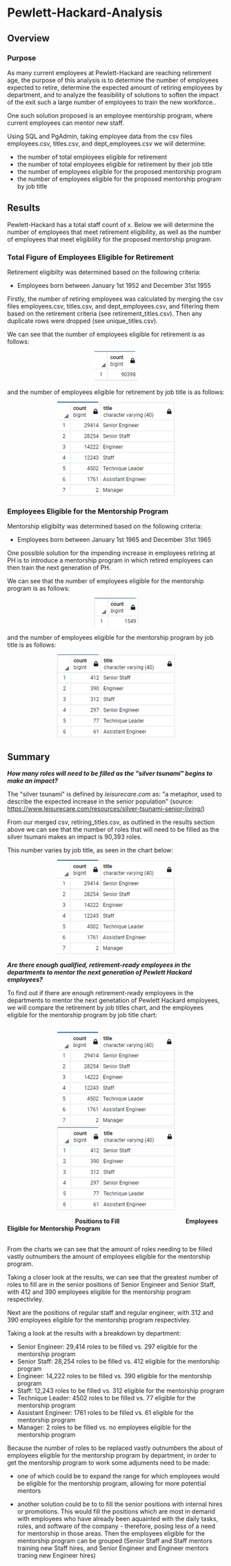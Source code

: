 # Pewlett-Hackard-Analysis

## Overview 

### Purpose
As many current employees at Pewlett-Hackard are reaching retirement age, the purpose of this analysis is to determine the number of employees expected to retire, determine the expected amount of retiring employees by department, and to analyze the feasibility of solutions to soften the impact of the exit such a large number of employees to train the new workforce.. 

One such solution proposed is an employee mentorship program, where current employees can mentor new staff.  

Using SQL and PgAdmin, taking employee data from the csv files employees.csv, titles.csv, and dept_employees.csv we will determine:

- the number of total employees eligible for retirement
- the number of total employees eligible for retirement by their job title
- the number of employees eligible for the proposed mentorship program
- the number of employees eligible for the proposed mentorship program by job title


## Results 
Pewlett-Hackard has a total staff count of x. Below we will determine the number of employees that meet retirement eligibility, as well as the number of employees that meet eligibility for the proposed mentorship program.

### Total Figure of Employees Eligible for Retirement

Retirement eligibilty was determined based on the following criteria:

- Employees born between January 1st 1952 and December 31st 1955


Firstly, the number of retiring employees was calculated by merging the csv files employees.csv, titles.csv, and dept_employees.csv, and filtering them based on the retirement criteria (see retirement_titles.csv). Then any duplicate rows were dropped (see unique_titles.csv).

We can see that the number of employees eligible for retirement is as follows:

<p align="center">
<img src=https://github.com/smanowar/Pewlett-Hackard-Analysis/blob/main/visuals/number_of_retiring_employees.PNG> 
</p>

and the number of employees eligible for retirement by job title is as follows:

<p align="center">
<img src=https://github.com/smanowar/Pewlett-Hackard-Analysis/blob/main/visuals/retiring_count_by_title.PNG> 
</p>

 
### Employees Eligible for the Mentorship Program

Mentorship eligibilty was determined based on the following criteria:

- Employees born between January 1st 1965 and December 31st 1965


One possible solution for the impending increase in employees retiring at PH is to introduce a mentorship program in which retired employees can then train the next generation of PH.

We can see that the number of employees eligible for the mentorship program is as follows:

<p align="center">
<img src=https://github.com/smanowar/Pewlett-Hackard-Analysis/blob/main/visuals/eligible_mentorship_program%20_count.PNG> 
</p>

and the number of employees eligible for the mentorship program by job title is as follows:

<p align="center">
<img src=https://github.com/smanowar/Pewlett-Hackard-Analysis/blob/main/visuals/mentorship_eligibility_by_department.PNG> 
</p>

## Summary

**_How many roles will need to be filled as the "silver tsunami" begins to make an impact?_**

The "silver tsunami" is defined by *leisurecare.com* as: "a metaphor, used to describe the expected increase in the senior population" (source: https://www.leisurecare.com/resources/silver-tsunami-senior-living/)

From our merged csv, retiring_titles.csv, as outlined in the results section above we can see that the number of roles that will need to be filled as the silver tsumani makes an impact is 90,393 roles.

This number varies by job title, as seen in the chart below:

<p align="center">
<img src=https://github.com/smanowar/Pewlett-Hackard-Analysis/blob/main/visuals/retiring_count_by_title.PNG> 
</p>

**_Are there enough qualified, retirement-ready employees in the departments to mentor the next generation of Pewlett Hackard employees?_**

To find out if there are enough retirement-ready employees in the departments to mentor the next genetation of Pewlett Hackard employees, we will compare the retirement by job titles chart, and the employees eligible for the mentorship program by job title chart:
<br>
<br>
<p align="center">
<img src=https://github.com/smanowar/Pewlett-Hackard-Analysis/blob/main/visuals/retiring_count_by_title.PNG> 
<img src=https://github.com/smanowar/Pewlett-Hackard-Analysis/blob/main/visuals/mentorship_eligibility_by_department.PNG> 
</p>

&nbsp; &nbsp; &nbsp; &nbsp; &nbsp; &nbsp; &nbsp; &nbsp; &nbsp; &nbsp; &nbsp; &nbsp; &nbsp; &nbsp; &nbsp; &nbsp; &nbsp; &nbsp; &nbsp; &nbsp; **Positions to Fill** &nbsp; &nbsp; &nbsp; &nbsp; &nbsp; &nbsp; &nbsp; &nbsp; &nbsp; &nbsp; &nbsp; &nbsp; &nbsp; &nbsp; &nbsp; &nbsp; &nbsp; &nbsp; &nbsp; **Employees Eligible for Mentorship Program**
<br><br>

From the charts we can see that the amount of roles needing to be filled vastly outnumbers the amount of employees eligible for the mentorship program. 

Taking a closer look at the results, we can see that the greatest number of roles to fill are in the senior positions of Senior Engineer and Senior Staff, with 412 and 390 employees eligible for the mentorship program respectivley. 

Next are the positions of regular staff and regular engineer, with 312 and 390 employees eligible for the mentorship program respectivley.

Taking a look at the results with a breakdown by department:

- Senior Engineer: 29,414 roles to be filled vs. 297 eligible for the mentorship program
- Senior Staff: 28,254 roles to be filled vs. 412 eligible for the mentorship program
- Engineer: 14,222 roles to be filled vs. 390 eligible for the mentorship program
- Staff: 12,243 roles to be filled vs. 312 eligible for the mentorship program
- Technique Leader: 4502 roles to be filled vs. 77 eligible for the mentorship program
- Assistant Engineer: 1761 roles to be filled vs. 61 eligible for the mentorship program
- Manager: 2 roles to be filled vs. no employees eligible for the mentorship program

Because the number of roles to be replaced vastly outnumbers the about of employees eligible for the mentorship program by department, in order to get the mentorship program to work some adjuments need to be made:

- one of which could be to expand the range for which employees would be eligible for the mentorship program, allowing for more potential mentors

- another solution could be to to fill the senior positions with internal hires or promotions. This would fill the positions which are most in demand with employees who have already been aquainted with the daily tasks, roles, and software of the company - therefore, posing less of a need for mentorship in those areas. Then the employees eligible for the mentorship program can be grouped (Senior Staff and Staff mentors training new Staff hires, and Senior Engineer and Engineer mentors traning new Engineer hires)
